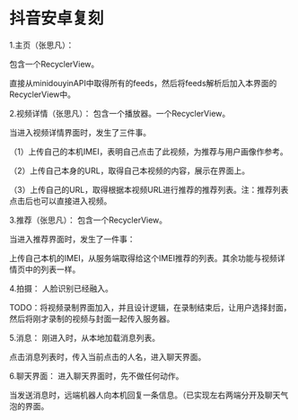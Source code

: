 # 抖音安卓复刻
1.主页（张思凡）：

包含一个RecyclerView。

直接从minidouyinAPI中取得所有的feeds，然后将feeds解析后加入本界面的RecyclerView中。

2.视频详情（张思凡）：
包含一个播放器。一个RecyclerView。

当进入视频详情界面时，发生了三件事。

（1）上传自己的本机IMEI，表明自己点击了此视频，为推荐与用户画像作参考。

（2）上传自己本身的URL，取得自己本视频的内容，展示在界面上。

（3）上传自己的URL，取得根据本视频URL进行推荐的推荐列表。注：推荐列表点击后也可以直接进入视频。

3.推荐（张思凡）：
包含一个RecyclerView。

当进入推荐界面时，发生了一件事：

上传自己本机的IMEI，从服务端取得给这个IMEI推荐的列表。其余功能与视频详情页中的列表一样。

4.拍摄：
人脸识别已经融入。

TODO：将视频录制界面加入，并且设计逻辑，在录制结束后，让用户选择封面，然后将刚才录制的视频与封面一起传入服务器。

5.消息：
刚进入时，从本地加载消息列表。

点击消息列表时，传入当前点击的人名，进入聊天界面。

6.聊天界面：
进入聊天界面时，先不做任何动作。

当发送消息时，远端机器人向本机回复一条信息。（已实现左右两端分开及聊天气泡的界面。
